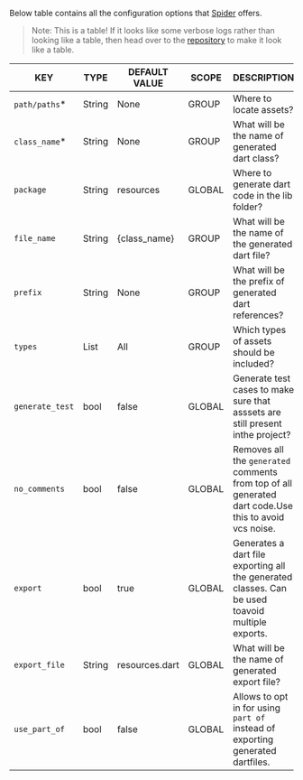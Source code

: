 Below table contains all the configuration options that [Spider](https://pub.dev/packages/spider) offers.

> Note: This is a table! If it looks like some verbose logs rather than looking like a table, then head over to the [repository](https://github.com/birjuvachhani/spider) to make it look like a table.

| KEY             	| TYPE         	| DEFAULT VALUE  	| SCOPE  	| DESCRIPTION                                                                                           	|
|-----------------	|--------------	|----------------	|--------	|-------------------------------------------------------------------------------------------------------	|
| `path/paths`*   	| String       	| None           	| GROUP  	| Where to locate assets?                                                                               	|
| `class_name`*   	| String       	| None           	| GROUP  	| What will be the name of generated dart class?                                                        	|
| `package`       	| String       	| resources      	| GLOBAL 	| Where to generate dart code in the lib folder?                                                        	|
| `file_name`     	| String       	| {class_name}   	| GROUP  	| What will be the name of the generated dart file?                                                     	|
| `prefix`        	| String       	| None           	| GROUP  	| What will be the prefix of generated dart references?                                                 	|
| `types`         	| List<String> 	| All            	| GROUP  	| Which types of assets should be included?                                                             	|
| `generate_test` 	| bool         	| false          	| GLOBAL 	| Generate test cases to make sure that asssets are still present inthe project?                        	|
| `no_comments`   	| bool         	| false          	| GLOBAL 	| Removes all the `generated` comments from top of all generated dart code.Use this to avoid vcs noise. 	|
| `export`        	| bool         	| true           	| GLOBAL 	| Generates a dart file exporting all the generated classes. Can be used toavoid multiple exports.      	|
| `export_file`   	| String       	| resources.dart 	| GLOBAL 	| What will be the name of generated export file?                                                       	|
| `use_part_of`   	| bool         	| false          	| GLOBAL 	| Allows to opt in for using `part of` instead of exporting generated dartfiles.                        	|
